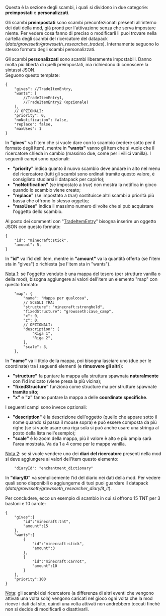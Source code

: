 Questa è la sezione degli scambi, i quali si dividono in due categorie: **preimpostati** e **personalizzati**.

Gli scambi **preimpostati** sono scambi preconfezionati presenti all'interno dei dati della mod, già pronti per l'attivazione senza che serva impostare niente. Per vedere cosa fanno di preciso o modificarli li puoi trovare nella cartella degli scambi del ricercatore del datapack (_data/growsseth/growsseth_researcher_trades_). Internamente seguono lo stesso formato degli scambi personalizzati.

Gli scambi **personalizzati** sono scambi liberamente impostabili. Danno molta più libertà di quelli preimpostati, ma richiedono di conoscere la sintassi JSON.  
Seguono questo template:

    {
        "gives": //TradeItemEntry,
        "wants": [
            //TradeItemEntry1,
            //TradeItemEntry2 (opzionale)
        ],
        // OPZIONALI:
        "priority": 0,
        "noNotification": false,
        "replace": false,
        "maxUses": 1
    }

In **"gives"** va l'item che si vuole dare con lo scambio (vedere sotto per il formato degli item), mentre in **"wants"** vanno gli item che si vuole che il ricercatore chieda in cambio (massimo due, come per i villici vanilla). I seguenti campi sono opzionali:

*   **"priority"** indica quanto il nuovo scambio deve andare in alto nel menu del ricercatore (tutti gli scambi sono ordinati tramite questo valore, è consigliato studiarsi il datapack per capirlo);
*   **"noNotification"** (se impostato a _true_) non mostra la notifica in gioco quando lo scambio viene creato;
*   **"replace"** (se impostato a _true_) sostituisce altri scambi a priorità più bassa che offrono lo stesso oggetto;
*   **"maxUses"** indica il massimo numero di volte che si può acquistare l'oggetto dello scambio.

Al posto dei commenti con "<u>TradeItemEntry</u>" bisogna inserire un oggetto JSON con questo formato:

    {
        "id": "minecraft:stick",
        "amount": 5,
    }

In **"id"** va l'id dell'item, mentre in **"amount"** va la quantità offerta (se l'item sta in "gives") o richiesta (se l'item sta in "wants").

<u>Nota 1</u>: se l'oggetto venduto è una mappa del tesoro (per strutture vanilla o della mod), bisogna aggiungere ai valori dell'item un elemento "map" con questo formato:

        "map": {
            "name": "Mappa per qualcosa",
            // SCEGLI TRA:
            "structure": "minecraft:stronghold",
            "fixedStructure": "growsseth:cave_camp",
            "x": 0,
            "z": 0,
            // OPZIONALI:
            "description": [
                "Riga 1",
                "Riga 2",
            ],
            "scale": 3,
        },

In **"name"** va il titolo della mappa, poi bisogna lasciare uno (due per le coordinate) tra i seguenti elementi (e **rimuovere gli altri**):

*   **"structure"** fa puntare la mappa alla struttura spawnata **naturalmente** con l'id indicato (viene presa la più vicina);
*   **"fixedStructure"** funziona come structure ma per strutture spawnate **tramite sito**;
*   **"x"** e **"z"** fanno puntare la mappa a delle **coordinate specifiche**.

I seguenti campi sono invece opzionali:

*   **"description"** è la descrizione dell'oggetto (quello che appare sotto il nome quando si passa il mouse sopra) e può essere composta da più righe (se si vuole usare una riga sola si può anche usare una stringa al posto della lista nell'esempio);
*   **"scale"** è lo zoom della mappa, più il valore è alto e più ampia sarà l'area mostrata. Va da 1 a 4 come per le mappe vanilla.

<u>Nota 2</u>: se si vuole vendere uno dei **diari del ricercatore** presenti nella mod si deve aggiungere ai valori dell'item questo elemento:

        "diaryId": "enchantment_dictionary"

In **"diaryID"** va semplicemente l'id del diario nei dati della mod. Per vedere quali sono disponibili o aggiungerne di tuoi puoi guardare il datapack (_data/growsseth/growsseth_researcher_diary/it_it_).

Per concludere, ecco un esempio di scambio in cui si offrono 15 TNT per 3 bastoni e 10 carote:

    {
        "gives":{
            "id":"minecraft:tnt",
            "amount":15
        },
        "wants":[
            {
                "id":"minecraft:stick",
                "amount":3
            },
            {
                "id":"minecraft:carrot",
                "amount":10
            }
        ],
        "priority":100
    }

<u>Nota</u>: gli scambi del ricercatore (a differenza di altri eventi che vengono attivati una volta sola) vengono caricati nel gioco ogni volta che la mod riceve i dati dal sito, quindi una volta attivati non andrebbero toccati finché non si decide di modificarli o disattivarli.
